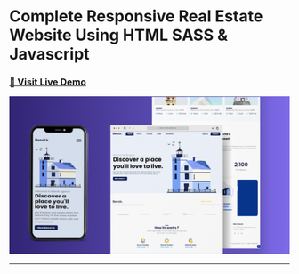 # Complete Responsive Real Estate Website Using HTML SASS & Javascript

<!-- ### [🔗 Visit Live Demo](https://cods-besnik.netlify.app/)*:targeting=”_blank”. -->

<!-- ### [⏯ Watch On Youtube]()*:targeting=”_blank”. -->

### <a href="https://cods-besnik.netlify.app/" target="_blank">🔗 Visit Live Demo</a>

![thumbnail](thumbnail.png)

----------
